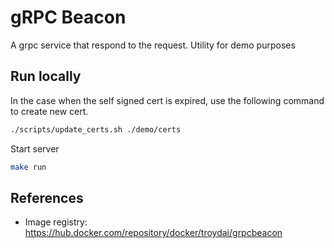 # gRPC Beacon

A grpc service that respond to the request. Utility for demo purposes

## Run locally

In the case when the self signed cert is expired, use the following command
to create new cert.

```bash
./scripts/update_certs.sh ./demo/certs
```

Start server

```bash
make run
```

## References

- Image registry: https://hub.docker.com/repository/docker/troydai/grpcbeacon
